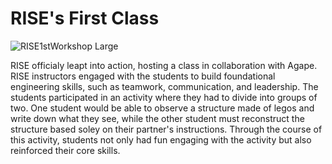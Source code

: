 # RISE's First Class

![RISE1stWorkshop Large](https://github.com/user-attachments/assets/350f523d-35bb-4170-9997-b58ea46cae09)

RISE officialy leapt into action, hosting a class in collaboration with Agape. RISE instructors engaged with the students to build foundational engineering skills, such as teamwork, communication, and leadership. The students participated in an activity where they had to divide into groups of two. One student would be able to observe a structure made of legos and write down what they see, while the other student must reconstruct the structure based soley on their partner's instructions. Through the course of this activity, students not only had fun engaging with the activity but also reinforced their core skills. 
